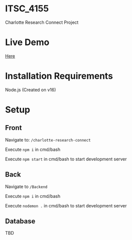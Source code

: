 # ITSC_4155
Charlotte Research Connect Project

# Live Demo
[Here](https://github.com/JokkerBang/ITSC_4155)

# Installation Requirements
Node.js (Created on v16)

# Setup


## Front
Navigate to: `/charlotte-research-connect`

Execute `npm i` in cmd/bash

Execute `npm start` in cmd/bash to start development server

## Back
Navigate to `/Backend`

Execute `npm i` in cmd/bash

Execute `nodemon .` in cmd/bash to start development server


## Database
TBD
